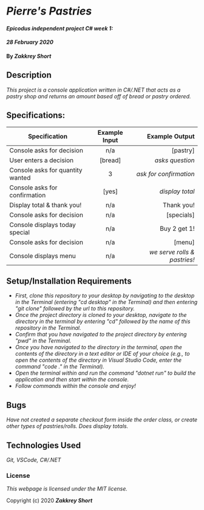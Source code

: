 # _Pierre's Pastries_

#### _Epicodus independent project C# week 1:_
#### _28 February 2020_

#### By _**Zakkrey Short**_

## Description

_This project is a console application written in C#/.NET that acts as a pastry shop and returns an amount based off of bread or pastry ordered._

## Specifications:


| Specification | Example Input | Example Output |
| ------------- |:-------------:| --------------:|
| Console asks for decision | n/a |  [pastry] |
| User enters a decision | [bread] | _asks question_|
| Console asks for quantity wanted | 3 | _ask for confirmation_ |
| Console asks for confirmation | [yes] | _display total_ |
| Display total & thank you! | n/a | Thank you! |
| Console asks for decision | n/a | [specials] |
| Console displays today special | n/a | Buy 2 get 1! |
| Console asks for decision | n/a | [menu] |
| Console displays menu | n/a | _we serve rolls & pastries!_ |






## Setup/Installation Requirements

* _First, clone this repository to your desktop by navigating to the desktop in the Terminal (entering "cd desktop" in the Terminal) and then entering "git clone" followed by the url to this repository._
* _Once the project directory is cloned to your desktop, navigate to the directory in the terminal by entering "cd" followed by the name of this repository in the Terminal._
* _Confirm that you have navigated to the project directory by entering "pwd" in the Terminal._
* _Once you have navigated to the directory in the terminal, open the contents of the directory in a text editor or IDE of your choice (e.g., to open the contents of the directory in Visual Studio Code, enter the command "code ." in the Terminal)._
* _Open the terminal within and run the command "dotnet run" to build the application and then start within the console._
* _Follow commands within the console and enjoy!_



## Bugs
_Have not created a separate checkout form inside the order class, or create other types of pastries/rolls. Does display totals._

## Technologies Used

_Git, VSCode, C#/.NET_

### License

*This webpage is licensed under the MIT license.*

Copyright (c) 2020 **_Zakkrey Short_**